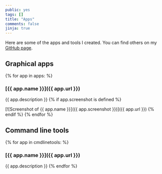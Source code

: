 ```yaml
---
public: yes
tags: []
title: "Apps"
comments: false
jinja: true
---
```


Here are some of the apps and tools I created. You can find others on my [GitHub page](http://github.com/agateau).

## Graphical apps

{% for app in apps: %}
### [{{ app.name }}]({{ app.url }})

{{ app.description }}
{% if app.screenshot is defined %}

[![Screenshot of {{ app.name }}]({{ app.screenshot }})]({{ app.url }})
{% endif %}
{% endfor %}

## Command line tools

{% for app in cmdlinetools: %}
### [{{ app.name }}]({{ app.url }})

{{ app.description }}
{% endfor %}
